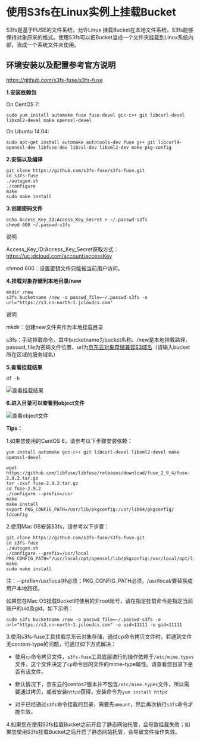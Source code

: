 # 使用S3fs在Linux实例上挂载Bucket

S3fs是基于FUSE的文件系统，允许Linux 挂载Bucket在本地文件系统，S3fs能够保持对象原来的格式。使用S3fs可以把Bucket当成一个文件夹挂载到Linux系统内部，当成一个系统文件夹使用。

## 环境安装以及配置参考官方说明

https://github.com/s3fs-fuse/s3fs-fuse

**1.安装依赖包**

On CentOS 7:

```
sudo yum install automake fuse fuse-devel gcc-c++ git libcurl-devel libxml2-devel make openssl-devel
```

On Ubuntu 14.04:

```
sudo apt-get install automake autotools-dev fuse g++ git libcurl4-openssl-dev libfuse-dev libssl-dev libxml2-dev make pkg-config
```

**2.安装以及编译**

```
git clone https://github.com/s3fs-fuse/s3fs-fuse.git
cd s3fs-fuse
./autogen.sh
./configure
make
sudo make install
```

**3.创建密码文件**

```
echo Access_Key_ID:Access_Key_Secret > ~/.passwd-s3fs
chmod 600 ~/.passwd-s3fs
```

说明

Access_Key_ID:Access_Key_Secret获取方式：https://uc.jdcloud.com/account/accessKey

chmod 600：设置密钥文件只能被当前用户访问。


**4.挂载对象存储到本地目录/new**

```
mkdir /new
s3fs bucketname /new -o passwd_file=~/.passwd-s3fs -o url="https://s3.cn-north-1.jcloudcs.com"
```
说明

mkdir：创建new文件夹作为本地挂载目录

s3fs：手动挂载命令，其中bucketname为bucket名称、/new是本地挂载路径、passwd_file为密码文件位置、url为[京东云对象存储兼容S3域名](../API-Reference-S3-Compatible/Regions-And-Endpoints.md)（请输入bucket所在区域的服务域名）

**5.查看挂载结果**

```
df -h
```

![查看挂载结果](https://github.com/jdcloudcom/cn/blob/edit/image/Object-Storage-Service/OSS-072.png)


**6.进入目录可以查看到object文件**


![查看object文件](https://github.com/jdcloudcom/cn/blob/edit/image/Object-Storage-Service/OSS-073.png)


**Tips：**

1.如果您使用的CentOS 6，请参考以下步骤安装依赖：

```
yum install automake gcc-c++ git libcurl-devel libxml2-devel make openssl-devel

wget https://github.com/libfuse/libfuse/releases/download/fuse_2_9_4/fuse-2.9.2.tar.gz
tar -zxvf fuse-2.9.2.tar.gz
cd fuse-2.9.2
./configure --prefix=/usr
make
make install
export PKG_CONFIG_PATH=/usr/lib/pkgconfig:/usr/lib64/pkgconfig/
ldconfig
```

2.使用Mac OS安装S3fs，请参考以下步骤：

```
git clone https://github.com/s3fs-fuse/s3fs-fuse.git
cd s3fs-fuse
./autogen.sh
./configure --prefix=/usr/local
PKG_CONFIG_PATH="/usr/local/opt/openssl/lib/pkgconfig:/usr/local/opt/libxml2/lib/pkgconfig"
make
sudo make install
```

注：--prefix=/usr/local非必须；PKG_CONFIG_PATH必须，/usr/local/要替换成用户本地路径。

如果您在Mac OS挂载Bucket时使用的非root账号，请在指定挂载命令是指定当前账户的uid及gid。如下示例：

```
sudo s3fs bucketname /new -o passwd_file=~/.passwd-s3fs -o url="https://s3.cn-north-1.jcloudcs.com" -o uid=11111 -o gid=11111
```

3.使用s3fs-fuse工具挂载京东云对象存储，通过cp命令拷贝文件时，若遇到文件无content-type的问题，可通过如下方式解决：

- 使用`cp`命令拷贝文件，`s3fs-fuse`工具底层进行的操作依赖于`/etc/mime.types`文件，这个文件决定了`cp`命令目的文件的mime-type属性。请查看您目录下是否有该文件。

- 默认情况下，京东云的centos7版本并不包含`/etc/mime.types`文件，所以需要通过拷贝，或者安装`httpd`获得，安装命令为`yum install httpd`

- 对于已经通过`s3fs`命令挂载的目录，需要先`umount`，然后再次执行`s3fs`命令才能生效。

4.如果您在使用S3fs挂载Bucket之前开启了静态网站托管，会导致挂载失败；如果您使用S3fs挂载Bucket之后开启了静态网站托管，会导致文件操作失效。
